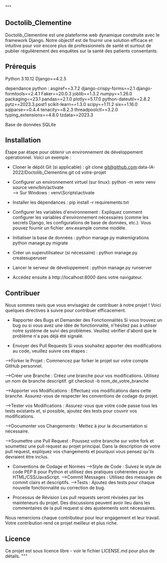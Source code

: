 """
## Doctolib_Clementine

Doctolib_Clementine est une plateforme web dynamique construite avec le framework Django. Notre objectif est de fournir une solution efficace et intuitive pour voir encore plus de professionnels de santé et surtout de publier régulièrement des enquêtes sur la santé des patients consentants.

## Prérequis

Python 3.10.12
Django==4.2.5 

dependance python :
asgiref==3.7.2
django-crispy-forms==2.1
django-formtools==2.4.1
Faker==20.0.3
joblib==1.3.2
numpy==1.26.0
packaging==23.1
pandas==2.1.0
plotly==5.17.0
python-dateutil==2.8.2
pytz==2023.3.post1
scikit-learn==1.3.0
scipy==1.11.2
six==1.16.0
sqlparse==0.4.4
tenacity==8.2.3
threadpoolctl==3.2.0
typing_extensions==4.8.0
tzdata==2023.3

Base de données SQLite

## Installation
Étape par étape pour obtenir un environnement de développement opérationnel. Voici un exemple :

- Cloner le dépôt Git (si applicable) :
git clone git@github.com:data-IA-2022/Doctolib_Clementine.git
cd votre-projet

- Configurer un environnement virtuel (sur linux):
python -m venv venv
source venv/bin/activate  
--> Sur Windows : venv\Scripts\activate

- Installer les dépendances :
pip install -r requirements.txt

- Configurer les variables d'environnement :
Expliquez comment configurer les variables d'environnement nécessaires (comme les secrets Django, les configurations de base de données, etc.). Vous pouvez fournir un fichier .env.example comme modèle.

- Initialiser la base de données :
python manage.py makemigrations
python manage.py migrate

- Créer un superutilisateur (si nécessaire) :
python manage.py createsuperuser

- Lancer le serveur de développement :
python manage.py runserver

- Accédez ensuite à http://localhost:8000 dans votre navigateur.


## Contribuer

Nous sommes ravis que vous envisagiez de contribuer à notre projet ! Voici quelques directives à suivre pour contribuer efficacement.

- Rapporter des Bugs et Demander des Fonctionnalités
Si vous trouvez un bug ou si vous avez une idée de fonctionnalité, n'hésitez pas à utiliser notre système de suivi des problèmes. Veuillez vérifier d'abord que le problème n'a pas déjà été signalé.

- Envoyer des Pull Requests
Si vous souhaitez apporter des modifications au code, veuillez suivre ces étapes :

-->Forker le Projet : Commencez par forker le projet sur votre compte GitHub personnel.

-->Créer une Branche : Créez une branche pour vos modifications. Utilisez un nom de branche descriptif.
git checkout -b nom_de_votre_branche

-->Apporter vos Modifications : Effectuez vos modifications dans cette branche. Assurez-vous de respecter les conventions de codage du projet.

-->Tester vos Modifications : Assurez-vous que votre code passe tous les tests existants et, si possible, ajoutez des tests pour couvrir vos modifications.

-->Documenter vos Changements : Mettez à jour la documentation si nécessaire.

-->Soumettre une Pull Request : Poussez votre branche sur votre fork et soumettez une pull request au projet principal. Dans la description de votre pull request, expliquez vos changements et pourquoi vous pensez qu'ils devraient être inclus.

- Conventions de Codage et Normes
-->Style de Code : Suivez le style de code PEP 8 pour Python et utilisez des pratiques cohérentes pour le HTML/CSS/JavaScript.
-->Commit Messages : Utilisez des messages de commit clairs et descriptifs.
-->Tests : Ajoutez des tests pour chaque nouvelle fonctionnalité ou correction de bug.

- Processus de Révision
Les pull requests seront révisées par les mainteneurs du projet. Des discussions peuvent avoir lieu dans les commentaires de la pull request si des ajustements sont nécessaires.

Nous remercions chaque contributeur pour leur engagement et leur travail. Votre contribution rend ce projet meilleur et plus riche.

## Licence
Ce projet est sous licence libre - voir le fichier LICENSE.md pour plus de détails.
"""